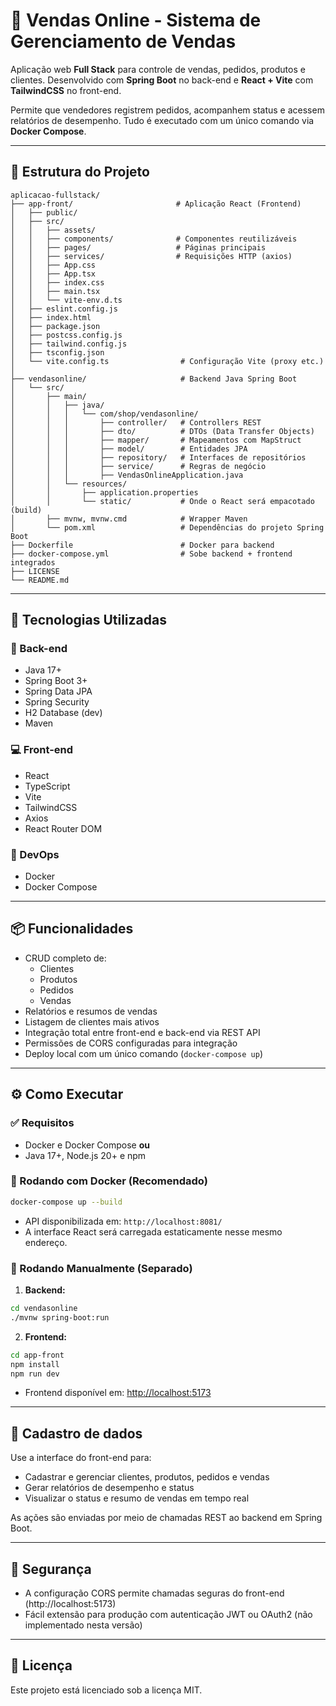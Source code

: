 # 🛒 Vendas Online - Sistema de Gerenciamento de Vendas

Aplicação web **Full Stack** para controle de vendas, pedidos, produtos e clientes. Desenvolvido com **Spring Boot** no back-end e **React + Vite** com **TailwindCSS** no front-end. 

Permite que vendedores registrem pedidos, acompanhem status e acessem relatórios de desempenho. Tudo é executado com um único comando via **Docker Compose**.

---

## 📂 Estrutura do Projeto

```
aplicacao-fullstack/
├── app-front/                       # Aplicação React (Frontend)
│   ├── public/
│   ├── src/
│   │   ├── assets/
│   │   ├── components/              # Componentes reutilizáveis
│   │   ├── pages/                   # Páginas principais
│   │   ├── services/                # Requisições HTTP (axios)
│   │   ├── App.css
│   │   ├── App.tsx
│   │   ├── index.css
│   │   ├── main.tsx
│   │   └── vite-env.d.ts
│   ├── eslint.config.js
│   ├── index.html
│   ├── package.json
│   ├── postcss.config.js
│   ├── tailwind.config.js
│   ├── tsconfig.json
│   └── vite.config.ts                # Configuração Vite (proxy etc.)
│
├── vendasonline/                     # Backend Java Spring Boot
│   └── src/                          
│       ├── main/
│       │   ├── java/
│       │   │   └── com/shop/vendasonline/
│       │   │       ├── controller/   # Controllers REST
│       │   │       ├── dto/          # DTOs (Data Transfer Objects)
│       │   │       ├── mapper/       # Mapeamentos com MapStruct
│       │   │       ├── model/        # Entidades JPA
│       │   │       ├── repository/   # Interfaces de repositórios
│       │   │       ├── service/      # Regras de negócio
│       │   │       ├── VendasOnlineApplication.java
│       │   └── resources/
│       │       ├── application.properties
│       │       └── static/           # Onde o React será empacotado (build)
│       ├── mvnw, mvnw.cmd            # Wrapper Maven
│       └── pom.xml                   # Dependências do projeto Spring Boot
├── Dockerfile                        # Docker para backend
├── docker-compose.yml                # Sobe backend + frontend integrados
├── LICENSE
└── README.md 
```

---

## 🚀 Tecnologias Utilizadas

### 🔧 Back-end
- Java 17+
- Spring Boot 3+
- Spring Data JPA
- Spring Security
- H2 Database (dev)
- Maven

### 💻 Front-end
- React
- TypeScript
- Vite
- TailwindCSS
- Axios
- React Router DOM

### 🐳 DevOps
- Docker
- Docker Compose

---

## 📦 Funcionalidades

- CRUD completo de:
  - Clientes
  - Produtos
  - Pedidos
  - Vendas
- Relatórios e resumos de vendas
- Listagem de clientes mais ativos
- Integração total entre front-end e back-end via REST API
- Permissões de CORS configuradas para integração
- Deploy local com um único comando (`docker-compose up`)

---

## ⚙️ Como Executar

### ✅ Requisitos

- Docker e Docker Compose **ou**
- Java 17+, Node.js 20+ e npm

### 🔁 Rodando com Docker (Recomendado)

```bash
docker-compose up --build
```

- API disponibilizada em: `http://localhost:8081/`  
- A interface React será carregada estaticamente nesse mesmo endereço.

### 🔧 Rodando Manualmente (Separado)

1. **Backend:**

```bash
cd vendasonline
./mvnw spring-boot:run
```

2. **Frontend:**

```bash
cd app-front
npm install
npm run dev
```

- Frontend disponível em: [http://localhost:5173](http://localhost:5173)

---

## 📝 Cadastro de dados

Use a interface do front-end para:

- Cadastrar e gerenciar clientes, produtos, pedidos e vendas
- Gerar relatórios de desempenho e status
- Visualizar o status e resumo de vendas em tempo real

As ações são enviadas por meio de chamadas REST ao backend em Spring Boot.

---

## 🔐 Segurança

- A configuração CORS permite chamadas seguras do front-end (http://localhost:5173)
- Fácil extensão para produção com autenticação JWT ou OAuth2 (não implementado nesta versão)

---

## 📄 Licença

Este projeto está licenciado sob a licença MIT.